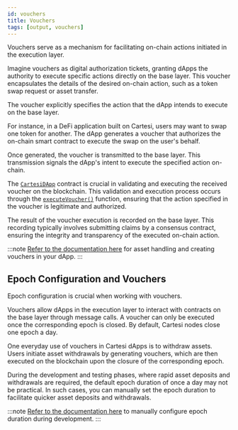 ```yaml
---
id: vouchers
title: Vouchers
tags: [output, vouchers]
---
```


Vouchers serve as a mechanism for facilitating on-chain actions initiated in the execution layer.

Imagine vouchers as digital authorization tickets, granting dApps the authority to execute specific actions directly on the base layer. This voucher encapsulates the details of the desired on-chain action, such as a token swap request or asset transfer.

The voucher explicitly specifies the action that the dApp intends to execute on the base layer.

For instance, in a DeFi application built on Cartesi, users may want to swap one token for another. The dApp generates a voucher that authorizes the on-chain smart contract to execute the swap on the user's behalf.

Once generated, the voucher is transmitted to the base layer. This transmission signals the dApp's intent to execute the specified action on-chain.

The [`CartesiDApp`](../json-rpc/application.md) contract is crucial in validating and executing the received voucher on the blockchain. This validation and execution process occurs through the [`executeVoucher()`](../json-rpc/application.md/#executevoucher) function, ensuring that the action specified in the voucher is legitimate and authorized.

The result of the voucher execution is recorded on the base layer. This recording typically involves submitting claims by a consensus contract, ensuring the integrity and transparency of the executed on-chain action.

:::note
[Refer to the documentation here](../../development/assets-handling/overview.md) for asset handling and creating vouchers in your dApp.
:::

## Epoch Configuration and Vouchers

Epoch configuration is crucial when working with vouchers.

Vouchers allow dApps in the execution layer to interact with contracts on the base layer through message calls. A voucher can only be executed once the corresponding epoch is closed. By default, Cartesi nodes close one epoch a day.

One everyday use of vouchers in Cartesi dApps is to withdraw assets. Users initiate asset withdrawals by generating vouchers, which are then executed on the blockchain upon the closure of the corresponding epoch.

During the development and testing phases, where rapid asset deposits and withdrawals are required, the default epoch duration of once a day may not be practical. In such cases, you can manually set the epoch duration to facilitate quicker asset deposits and withdrawals.

:::note
[Refer to the documentation here](../../development/node-configuration.md/#epoch-duration) to manually configure epoch duration during development.
:::


